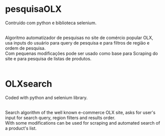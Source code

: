 # pesquisaOLX
Contruído com python e biblioteca selenium.</br></br>

Algoritmo automatizador de pesquisas no site de comércio popular OLX, usa inputs do usuário para query de pesquisa e para filtros de região e ordem de pesquisa.</br>
Com pequenas modificações pode ser usado como base para Scraping do site e para pesquisa de listas de produtos.</br></br>

# OLXsearch
Coded with python and selenium library.</br></br>

Search algorithm of the well known e-commerce OLX site, asks for user's input for search query, region filters and results order.</br>
With some modifications can be used for scraping and automated search of a product's list.
